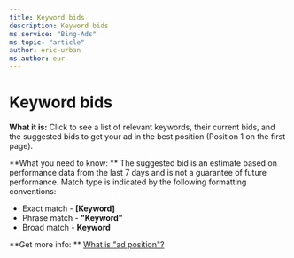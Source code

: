 ```yaml
---
title: Keyword bids
description: Keyword bids
ms.service: "Bing-Ads"
ms.topic: "article"
author: eric-urban
ms.author: eur
---
```


# Keyword bids

**What it is:**       Click to see a list of relevant keywords, their current bids, and the suggested bids to get your ad in the best position (Position 1 on the first page).

**What you need to know: **    The suggested bid is an estimate based on performance data from the last 7 days and is not a guarantee of future performance.    Match type is indicated by the following formatting conventions:
- Exact match - **[Keyword]**
- Phrase match - **"Keyword"**
- Broad match - **Keyword**

**Get more info: **    [What is "ad position"?](../hlp_BA_CONC_WhatIsAdPosition.md)


